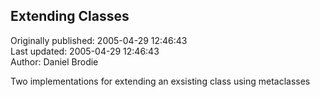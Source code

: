 ## Extending Classes  
Originally published: 2005-04-29 12:46:43  
Last updated: 2005-04-29 12:46:43  
Author: Daniel Brodie  
  
Two implementations for extending an exsisting class using metaclasses